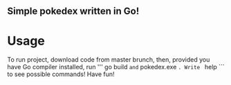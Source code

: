 ## Simple pokedex written in Go!

# Usage

To run project, download code from master brunch, then, provided you have Go compiler installed, run ''' go build ``` and ``` pokedex.exe ```.
Write ``` help ``` to see possible commands! Have fun! 